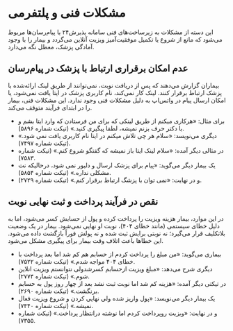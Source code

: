 # مشکلات فنی و پلتفرمی 
این دسته از مشکلات به زیرساخت‌های فنی سامانه پذیرش۲۴ یا پیام‌رسان‌ها مربوط می‌شود که مانع از شروع یا تکمیل موفقیت‌آمیز ویزیت آنلاین می‌گردد و بیمار را با وجود آمادگی پزشک، معطل نگه می‌دارد.

## عدم امکان برقراری ارتباط با پزشک در پیام‌رسان

بیماران گزارش می‌دهند که پس از دریافت نوبت، نمی‌توانند از طریق لینک ارائه‌شده با پزشک ارتباط برقرار کنند. لینک کار نمی‌کند، نام کاربری پزشک در ایتا یافت نمی‌شود، یا امکان ارسال پیام در واتس‌اپ به دلیل مشکلات فنی وجود ندارد. این مشکلات فنی، بیمار را در ابتدای فرآیند متوقف می‌کند. 


- برای مثال: «هرکاری میکنم از طریق لینکی که برای من فرستادن که وارد ایتا بشم و با دکتر حرف بزنم نمیشه، لطفا پیگیری کنید.» (تیکت شماره ۵۸۹۶). 
- دیگری می‌نویسد: «سلام هر چی تلاش میکنم در ایتا نام کاربری یافت نمی شود.» (تیکت شماره ۷۴۹۷). 
- در مثالی دیگر آمده: «سلام لینک ایتا باز نمیشه که گفتگو شروع کنم.» (تیکت شماره ۷۵۸۳). 
- یک بیمار دیگر می‌گوید: «پیام برای پزشک ارسال و دلیور نمی شود، درحالیکه نت مشکلی نداره.» (تیکت شماره ۵۸۵۴). 
- و در نهایت: «نمی توان با پزشگ ارتباط برقرار کنم.» (تیکت شماره ۲۷۲۹).
## نقص در فرآیند پرداخت و ثبت نهایی نوبت

در این موارد، بیمار هزینه ویزیت را پرداخت کرده و پول از حسابش کسر می‌شود، اما به دلیل خطای سیستمی (مانند خطای ۴۰۴)، نوبت او نهایی نمی‌شود. بیمار در یک وضعیت بلاتکلیف قرار می‌گیرد؛ نه نوبتی برایش ثبت شده و نه پولش فوراً بازگشت داده می‌شود. این خطاها باعث اتلاف وقت بیمار برای پیگیری مشکل می‌شود. 


- بیماری می‌گوید: «من مبلغ را پرداخت کردم از حسابم هم کم شد اما بعد پرداخت با خطای ۴۰۴ مواجه شدم.» (تیکت شماره ۷۵۲۲). 
- دیگری شرح می‌دهد: «مبلغ ویزیت ازحسابم کسرشدولی نتوانستم ویزیت انلاین شوم.» (تیکت شماره ۲۷۷۴). 
- در تیکتی دیگر آمده: «هزینه کم شد اما نوبت ثبت نشد بعد از چهار روز پول به حسابم برنگشت.» (تیکت شماره ۲۶۹۰). 
- یک بیمار دیگر می‌نویسد: «پول واریز شده ولی نهایی کردن و شروع ویزیت فعال نمیشه.» (تیکت شماره ۷۴۴۰). 
- و در نهایت: «ویزیت روپرداخت کردم اما نوشته درانتظار پرداخت.» (تیکت شماره ۷۳۵۵).

